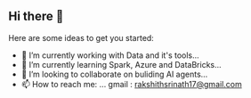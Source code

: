 ## Hi there 👋



Here are some ideas to get you started:

- 🔭 I’m currently working with Data and it's tools...
- 🌱 I’m currently learning Spark, Azure and DataBricks...
- 👯 I’m looking to collaborate on buliding AI agents...
- 📫 How to reach me: ... gmail : rakshithsrinath17@gmail.com 

